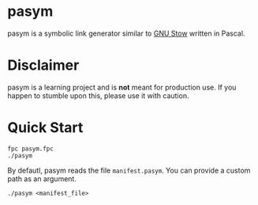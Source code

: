 # pasym

pasym is a symbolic link generator similar to [GNU Stow] written in Pascal.

# Disclaimer
pasym is a learning project and is **not** meant for production use.
If you happen to stumble upon this, please use it with caution.

# Quick Start

``` console
fpc pasym.fpc
./pasym
```

By defautl, pasym reads the file `manifest.pasym`. You can provide a custom path as an argument.

```
./pasym <manifest_file>
```

[GNU Stow]: https://www.gnu.org/software/stow/
